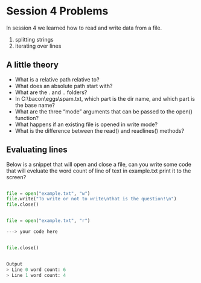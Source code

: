 # Session 4 Problems

In session 4 we learned how to read and write data from a file.

1. splitting strings
2. iterating over lines

## A little theory

 - What is a relative path relative to?
 - What does an absolute path start with?
 - What are the . and .. folders?
 - In C:\bacon\eggs\spam.txt, which part is the dir name, and which part is the base name?
 - What are the three “mode” arguments that can be passed to the open() function?
 - What happens if an existing file is opened in write mode?
 - What is the difference between the read() and readlines() methods?

## Evaluating lines

Below is a snippet that will open and close a file, can you write some code that will eveluate the word count of line of text in example.txt
print it to the screen?


```py

file = open("example.txt", "w")
file.write("To write or not to write\nthat is the question!\n")
file.close()


file = open("example.txt", "r")

---> your code here


file.close()


Output
> Line 0 word count: 6
> Line 1 word count: 4

```

